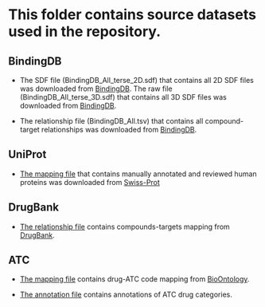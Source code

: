 # This folder contains source datasets used in the repository.

## BindingDB

+ The SDF file (BindingDB_All_terse_2D.sdf) that contains all 2D SDF files was downloaded from [BindingDB](https://www.bindingdb.org/bind/downloads/BindingDB_All_terse_2D_2020m1.sdf.zip). The raw file (BindingDB_All_terse_3D.sdf) that contains all 3D SDF files was downloaded from [BindingDB](https://www.bindingdb.org/bind/downloads/BindingDB_All_terse_3D_2020m1.sdf.zip).

+ The relationship file (BindingDB_All.tsv) that contains all compound-target relationships was downloaded from [BindingDB](https://www.bindingdb.org/bind/downloads/BindingDB_All_2020m1.tsv.zip). 

## UniProt

+ [The mapping file](uniprot/uniprot-filtered-organism%253A%2522Homo%2Bsapiens%2B%2528Human%2529%2B%255B9606%255D%2522%2BAND%2Breview--.tab) that contains manually annotated and reviewed human proteins was downloaded from [Swiss-Prot](https://www.uniprot.org/uniprot/?query=*&fil=organism%3A%22Homo+sapiens+%28Human%29+%5B9606%5D%22+AND+reviewed%3Ayes)

## DrugBank

+ [The relationship file](drugbank/uniprot%20links.csv) contains compounds-targets mapping from [DrugBank](https://www.drugbank.ca/releases/5-1-7/downloads/target-all-uniprot-links).

## ATC

+ [The mapping file](atc/ATC.csv) contains drug-ATC code mapping from [BioOntology](https://data.bioontology.org/ontologies/ATC/download?apikey=8b5b7825-538d-40e0-9e9e-5ab9274a9aeb&download_format=csv).

+ [The annotation file](atc/atc_annotation.tsv) contains annotations of ATC drug categories.
